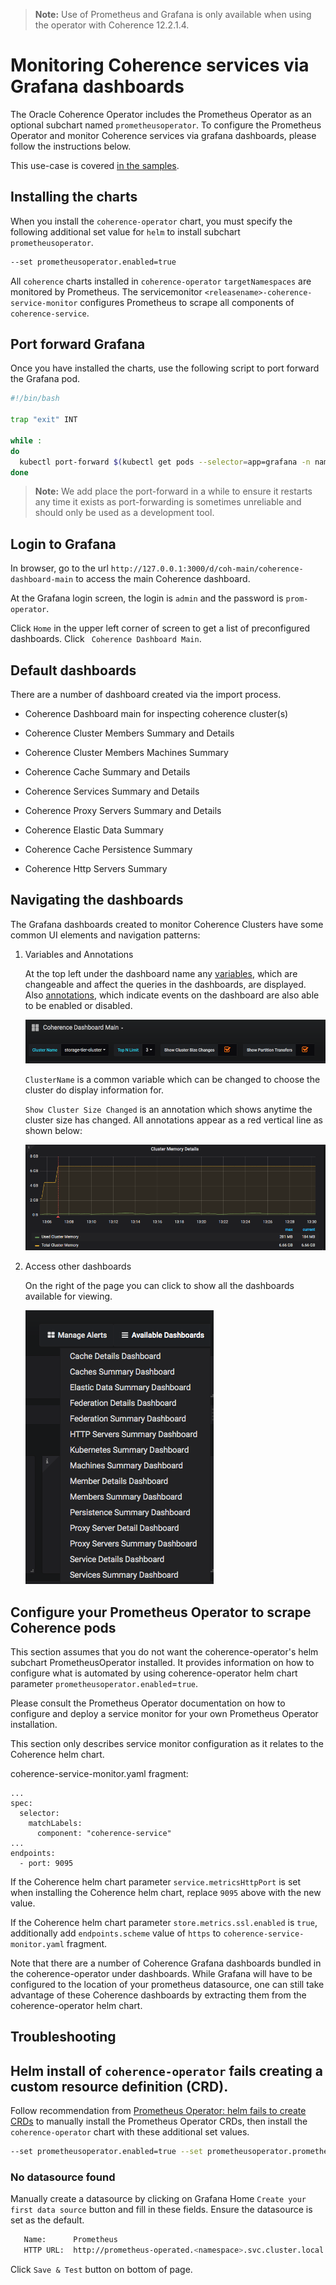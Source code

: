 > **Note:** Use of Prometheus and Grafana is only available when using the
> operator with Coherence 12.2.1.4.


# Monitoring Coherence services via Grafana dashboards

The Oracle Coherence Operator includes the Prometheus Operator as an optional subchart named `prometheusoperator`.
To configure the Prometheus Operator and monitor Coherence services via grafana dashboards, 
please follow the instructions below.

This use-case is covered [in the samples](docs/samples/operator/metrics/enable-metrics/).

## Installing the charts

When you install the `coherence-operator` chart, you must specify the following
additional set value for `helm` to install subchart `prometheusoperator`.

```bash
--set prometheusoperator.enabled=true
```

All `coherence` charts installed in `coherence-operator` `targetNamespaces` are monitored by 
Prometheus. The servicemonitor `<releasename>-coherence-service-monitor` 
configures Prometheus to scrape all components of `coherence-service`.


## Port forward Grafana

Once you have installed the charts, use the following script to port forward the Grafana pod.

```bash
#!/bin/bash

trap "exit" INT
  
while :
do
  kubectl port-forward $(kubectl get pods --selector=app=grafana -n namespace --output=jsonpath="{.items..metadata.name}") -n namespace 3000:3000
done
```

> **Note:** We add place the port-forward in a while to ensure it restarts any time it exists as 
> port-forwarding is sometimes unreliable and should only be used as a development tool. 

## Login to Grafana

In browser, go to the url `http://127.0.0.1:3000/d/coh-main/coherence-dashboard-main` to access the main Coherence dashboard.

At the Grafana login screen, the login is `admin` and the password is `prom-operator`.

Click `Home` in the upper left corner of screen to get a list of preconfigured dashboards.
Click ` Coherence Dashboard Main`.


## Default dashboards

There are a number of dashboard created via the import process.

* Coherence Dashboard main for inspecting coherence cluster(s)

* Coherence Cluster Members Summary and Details

* Coherence Cluster Members Machines Summary

* Coherence Cache Summary and Details

* Coherence Services Summary and Details

* Coherence Proxy Servers Summary and Details

* Coherence Elastic Data Summary

* Coherence Cache Persistence Summary

* Coherence Http Servers Summary

## Navigating the dashboards

The Grafana dashboards created to monitor Coherence Clusters have some common UI elements and navigation patterns:

1. Variables and Annotations

   At the top left under the dashboard name any [variables](https://grafana.com/docs/reference/templating/), which are changeable and affect the
   queries in the dashboards, are displayed. Also [annotations](https://grafana.com/docs/reference/annotations/), which
   indicate events on the dashboard are also able to be enabled or disabled.
   
   ![Variables and Annotations](img/variables-and-annotations.png)
   
   `ClusterName` is a common variable which can be changed to choose the cluster do display information for.
   
   `Show Cluster Size Changed` is an annotation which shows anytime the cluster size has changed. All
   annotations appear as a red vertical line as shown below:
   
   ![Show Cluster Size Changed Annotation](img/annotation.png)

1. Access other dashboards

   On the right of the page you can click to show all the dashboards available for viewing.
   
   ![All Dashboards](img/all-dashboards.png)
   
## Configure your Prometheus Operator to scrape Coherence pods

This section assumes that you do not want the coherence-operator's helm subchart PrometheusOperator installed.
It provides information on how to configure what is automated by using coherence-operator helm chart parameter
`prometheusoperator.enabled`=`true`. 

Please consult the Prometheus Operator documentation on how to configure and deploy a service monitor for 
your own Prometheus Operator installation.

This section only describes service monitor configuration as it relates to the Coherence helm chart.

coherence-service-monitor.yaml fragment:
```
...
spec:
  selector:
    matchLabels:
      component: "coherence-service"
...      
endpoints:
  - port: 9095
```

If the Coherence helm chart parameter `service.metricsHttpPort` is set when installing the Coherence helm chart,
replace `9095` above with the new value.
  
If the Coherence helm chart parameter `store.metrics.ssl.enabled` is `true`, additionally add `endpoints.scheme` value of `https`
to `coherence-service-monitor.yaml` fragment.

Note that there are a number of Coherence Grafana dashboards bundled in the coherence-operator under dashboards.
While Grafana will have to be configured to the location of your prometheus datasource, one can still take advantage
of these Coherence dashboards by extracting them from the coherence-operator helm chart. 
    
## Troubleshooting

## Helm install of `coherence-operator` fails creating a custom resource definition (CRD).

Follow recommendation from [Prometheus Operator: helm fails to create CRDs](https://github.com/helm/charts/tree/master/stable/prometheus-operator#user-content-helm-fails-to-create-crds)
to manually install the Prometheus Operator CRDs, then install the `coherence-operator` chart with these additional set values. 

```bash
--set prometheusoperator.enabled=true --set prometheusoperator.prometheusOperator.createCustomResource=false
```

### No datasource found

Manually create a datasource by clicking on Grafana Home `Create your first data source` button 
and fill in these fields. Ensure the datasource is set as the default.
  
```bash
   Name:      Prometheus 
   HTTP URL:  http://prometheus-operated.<namespace>.svc.cluster.local:9090
```

Click `Save & Test` button on bottom of page.
